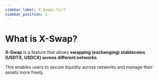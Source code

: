 ```yaml
---
sidebar_label: X-Swapについて
sidebar_position: 1
---
```


# What is X-Swap?

**X-Swap** is a feature that allows **swapping (exchanging) stablecoins (USDTX, USDCX) across different networks**.

This enables users to secure liquidity across networks and manage their assets more freely.
